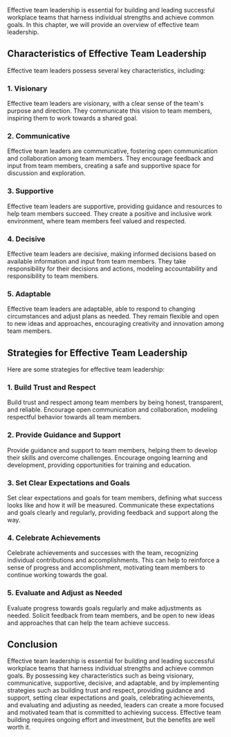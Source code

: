 
Effective team leadership is essential for building and leading successful workplace teams that harness individual strengths and achieve common goals. In this chapter, we will provide an overview of effective team leadership.

Characteristics of Effective Team Leadership
--------------------------------------------

Effective team leaders possess several key characteristics, including:

### 1. Visionary

Effective team leaders are visionary, with a clear sense of the team's purpose and direction. They communicate this vision to team members, inspiring them to work towards a shared goal.

### 2. Communicative

Effective team leaders are communicative, fostering open communication and collaboration among team members. They encourage feedback and input from team members, creating a safe and supportive space for discussion and exploration.

### 3. Supportive

Effective team leaders are supportive, providing guidance and resources to help team members succeed. They create a positive and inclusive work environment, where team members feel valued and respected.

### 4. Decisive

Effective team leaders are decisive, making informed decisions based on available information and input from team members. They take responsibility for their decisions and actions, modeling accountability and responsibility to team members.

### 5. Adaptable

Effective team leaders are adaptable, able to respond to changing circumstances and adjust plans as needed. They remain flexible and open to new ideas and approaches, encouraging creativity and innovation among team members.

Strategies for Effective Team Leadership
----------------------------------------

Here are some strategies for effective team leadership:

### 1. Build Trust and Respect

Build trust and respect among team members by being honest, transparent, and reliable. Encourage open communication and collaboration, modeling respectful behavior towards all team members.

### 2. Provide Guidance and Support

Provide guidance and support to team members, helping them to develop their skills and overcome challenges. Encourage ongoing learning and development, providing opportunities for training and education.

### 3. Set Clear Expectations and Goals

Set clear expectations and goals for team members, defining what success looks like and how it will be measured. Communicate these expectations and goals clearly and regularly, providing feedback and support along the way.

### 4. Celebrate Achievements

Celebrate achievements and successes with the team, recognizing individual contributions and accomplishments. This can help to reinforce a sense of progress and accomplishment, motivating team members to continue working towards the goal.

### 5. Evaluate and Adjust as Needed

Evaluate progress towards goals regularly and make adjustments as needed. Solicit feedback from team members, and be open to new ideas and approaches that can help the team achieve success.

Conclusion
----------

Effective team leadership is essential for building and leading successful workplace teams that harness individual strengths and achieve common goals. By possessing key characteristics such as being visionary, communicative, supportive, decisive, and adaptable, and by implementing strategies such as building trust and respect, providing guidance and support, setting clear expectations and goals, celebrating achievements, and evaluating and adjusting as needed, leaders can create a more focused and motivated team that is committed to achieving success. Effective team building requires ongoing effort and investment, but the benefits are well worth it.
